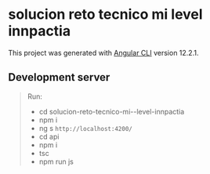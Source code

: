 # solucion reto tecnico mi level innpactia

This project was generated with [Angular CLI](https://github.com/angular/angular-cli) version 12.2.1.

## Development server
> Run:
> - cd solucion-reto-tecnico-mi--level-innpactia
> - npm i
> - ng s `http://localhost:4200/`
> - cd api
> - npm i
> - tsc
> - npm run js

